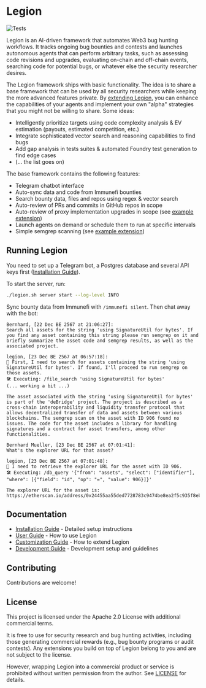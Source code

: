 # Legion

![Tests](https://github.com/muellerberndt/Legion/actions/workflows/tests.yml/badge.svg)

Legion is an AI-driven framework that automates Web3 bug hunting workflows. It tracks ongoing bug bounties and contests and launches autonomous agents that can perform arbitrary tasks, such as assessing code revisions and upgrades, evaluating on-chain and off-chain events, searching code for potential bugs, or whatever else the security researcher desires. 

The Legion framework ships with basic functionality. The idea is to share a base framework that can be used by all security researchers while keeping the more advanced features private. By [extending Legion](docs/customization.md), you can enhance the capabilities of your agents and implement your own "alpha" strategies that you might not be willing to share. Some ideas:

- Intelligently prioritize targets using code complexity analysis & EV estimation (payouts, estimated competition, etc.)
- Integrate sophisticated vector search and reasoning capabilities to find bugs
- Add gap analysis in tests suites & automated Foundry test generation to find edge cases
- (... the list goes on)

The base framework contains the following features:

- Telegram chatbot interface
- Auto-sync data and code from Immunefi bounties
- Search bounty data, files and repos using regex & vector search
- Auto-review of PRs and commits in GitHub repos in scope
- Auto-review of proxy implementation upgrades in scope (see [example extension](extensions/examples/proxy_upgrade_review.py))
- Launch agents on demand or schedule them to run at specific intervals
- Simple semgrep scanning (see [example extension](extensions/examples/simple_semgrep.py))

## Running Legion

You need to set up a Telegram bot, a Postgres database and several API keys first ([Installation Guide](docs/installation.md)).

To start the server, run:

```bash
./legion.sh server start --log-level INFO
```

Sync bounty data from Immunefi with `/immunefi silent`. Then chat away with the bot:

```
Bernhard, [22 Dec BE 2567 at 21:06:27]:
Search all assets for the string 'using SignatureUtil for bytes'. If you find any asset containing this string please run semgrep on it and briefly summarize the asset code and semgrep results, as well as the associated project.

legion, [23 Dec BE 2567 at 06:57:18]:
🤔 First, I need to search for assets containing the string 'using SignatureUtil for bytes'. If found, I'll proceed to run semgrep on those assets.
🛠️ Executing: /file_search 'using SignatureUtil for bytes'
(... working a bit ...)

The asset associated with the string 'using SignatureUtil for bytes' is part of the 'deBridge' project. The project is described as a cross-chain interoperability and liquidity transfer protocol that allows decentralized transfer of data and assets between various blockchains. The semgrep scan on the asset with ID 906 found no issues. The code for the asset includes a library for handling signatures and a contract for asset transfers, among other functionalities.

Bernhard Mueller, [23 Dec BE 2567 at 07:01:41]:
What's the explorer URL for that asset?

legion, [23 Dec BE 2567 at 07:01:48]:
🤔 I need to retrieve the explorer URL for the asset with ID 906.
🛠️ Executing: /db_query '{"from": "assets", "select": ["identifier"], "where": [{"field": "id", "op": "=", "value": 906}]}'

The explorer URL for the asset is: https://etherscan.io/address/0x24455aa55ded7728783c9474be8ea2f5c935f8eb
```

## Documentation

- [Installation Guide](docs/installation.md) - Detailed setup instructions
- [User Guide](docs/user_guide.md) - How to use Legion
- [Customization Guide](docs/customization.md) - How to extend Legion
- [Development Guide](docs/development.md) - Development setup and guidelines

## Contributing

Contributions are welcome!

## License

This project is licensed under the Apache 2.0 License with additional commercial terms. 

It is free to use for security research and bug hunting activities, including those generating commercial rewards (e.g., bug bounty programs or audit contests). Any extensions you build on top of Legion belong to you and are not subject to the license.

However, wrapping Legion into a commercial product or service is prohibited without written permission from the author. See [LICENSE](LICENSE.txt) for details.
 
